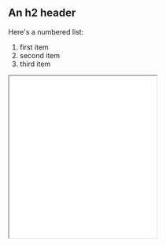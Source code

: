 An h2 header
------------

Here's a numbered list:

1. first item
2. second item
3. third item

<iframe title="Пример README.md" src="demos/example/" height="330"></iframe>
